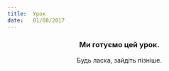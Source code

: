 ```yaml
---
title:  Урок
date:   01/08/2017
---
```


### <center>Ми готуємо цей урок.</center>
<center>Будь ласка, зайдіть пізніше.</center>